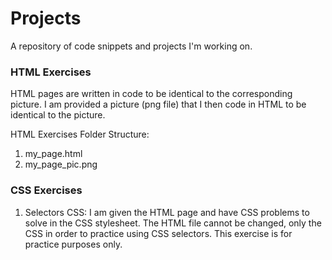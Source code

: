 # Projects

A repository of code snippets and projects I'm working on.

### HTML Exercises
HTML pages are written in code to be identical to the corresponding picture.  I am provided a picture (png file) that I then code in HTML to be identical to the picture.

HTML Exercises Folder Structure: <br>
1. my_page.html<br>
2. my_page_pic.png

### CSS Exercises
1. Selectors CSS: I am given the HTML page and have CSS problems to solve in the CSS stylesheet.  The HTML file cannot be changed, only the CSS in order to practice using CSS selectors.  This exercise is for practice purposes only.

